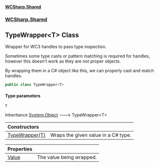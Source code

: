 #### [WCSharp\.Shared](README.md 'README')
### [WCSharp\.Shared](WCSharp.Shared.md 'WCSharp\.Shared')

## TypeWrapper\<T\> Class

Wrapper for WC3 handles to pass type inspection\.

Sometimes some type casts or pattern matching is required for handles, however this doesn't work as they are not proper objects.

By wrapping them in a C# object like this, we can properly cast and match handles.

```csharp
public class TypeWrapper<T>
```
#### Type parameters

<a name='WCSharp.Shared.TypeWrapper_T_.T'></a>

`T`

Inheritance [System\.Object](https://learn.microsoft.com/en-us/dotnet/api/system.object 'System\.Object') &#129106; TypeWrapper\<T\>

| Constructors | |
| :--- | :--- |
| [TypeWrapper\(T\)](WCSharp.Shared.TypeWrapper_T_.TypeWrapper(T).md 'WCSharp\.Shared\.TypeWrapper\<T\>\.TypeWrapper\(T\)') | Wraps the given value in a C\# type\. |

| Properties | |
| :--- | :--- |
| [Value](WCSharp.Shared.TypeWrapper_T_.Value.md 'WCSharp\.Shared\.TypeWrapper\<T\>\.Value') | The value being wrapped\. |
